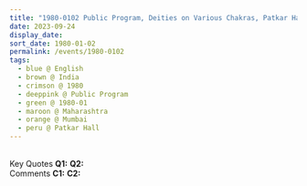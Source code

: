 ```yaml
---
title: "1980-0102 Public Program, Deities on Various Chakras, Patkar Hall, 1, Nathibai Thackersey Road, New Marine Lines, Marine Lines, Mumbai, Maharashtra, India"
date: 2023-09-24
display_date: 
sort_date: 1980-01-02
permalink: /events/1980-0102
tags:
  - blue @ English
  - brown @ India
  - crimson @ 1980
  - deeppink @ Public Program
  - green @ 1980-01
  - maroon @ Maharashtra
  - orange @ Mumbai
  - peru @ Patkar Hall
---
```


<br>

<wave-list>
  <list-title color="DarkSeaGreen" width="55">Key Quotes</list-title>
  <list-item color="BlanchedAlmond" width="280"><b>Q1:</b> <i></i></list-item>
  <list-item color="Lavender" width="280"><b>Q2:</b> <i></i></list-item>
</wave-list>

<br>

<wave-list>
  <list-title color="DarkSeaGreen" width="55">Comments</list-title>
  <list-item color="BlanchedAlmond" width="280"><b>C1:</b> <i></i></list-item>
  <list-item color="Lavender" width="280"><b>C2:</b> <i></i></list-item>
</wave-list>